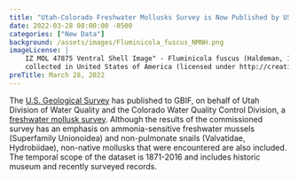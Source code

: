 ```yaml
---
title: "Utah-Colorado Freshwater Mollusks Survey is Now Published by USGS" 
date: 2022-03-28 08:00:00 -0500 
categories: ["New Data"] 
background: /assets/images/Fluminicola_fuscus_NMNH.png
imageLicense: | 
    IZ MOL 47875 Ventral Shell Image" - Fluminicola fuscus (Haldeman, 1847) 
    collected in United States of America (licensed under http://creativecommons.org/publicdomain/zero/1.0/)
preTitle: March 28, 2022
--- 
```


The [U.S. Geological Survey](https://www.usgs.gov/programs/science-analytics-and-synthesis-sas) has published to GBIF, on behalf of Utah Division of Water Quality and the Colorado Water Quality Control Division, a [freshwater mollusk survey](https://www.gbif.org/dataset/63f086f6-1ce8-4338-a25d-7d298cfa2789). Although the results of the commissioned survey has an emphasis on ammonia-sensitive freshwater mussels (Superfamily Unionoidea) and non-pulmonate snails (Valvatidae, Hydrobiidae), non-native mollusks that were encountered are also included. The temporal scope of the dataset is 1871-2016 and includes historic museum and recently surveyed records.  
